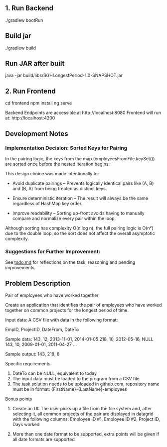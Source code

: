 

## 1. Run Backend
./gradlew bootRun

## Build jar
./gradlew build

## Run JAR after built
java -jar build/libs/SGHLongestPeriod-1.0-SNAPSHOT.jar


## 2. Run Frontend
cd frontend
npm install
ng serve

Backend Endpoints are accessible at http://localhost:8080
Frontend will run at: http://localhost:4200


## Development Notes

### Implementation Decision: Sorted Keys for Pairing

In the pairing logic, the keys from the map (employeesFromFile.keySet()) are sorted once before the nested iteration begins:

This design choice was made intentionally to:

   * Avoid duplicate pairings – Prevents logically identical pairs like (A, B) and (B, A) from being treated as distinct keys.

   * Ensure deterministic iteration – The result will always be the same regardless of HashMap key order.

   * Improve readability – Sorting up-front avoids having to manually compare and normalize every pair within the loop.

Although sorting has complexity O(n log n), the full pairing logic is O(n²) due to the double loop, so the sort does not affect the overall asymptotic complexity.


### Suggestions for Further Improvement:

See [todo.md](./todo.md) for reflections on the task, reasoning and pending improvements.


## Problem Description
Pair of employees who have worked together

Create an application that identifies the pair of employees who have worked
together on common projects for the longest period of time.

Input data:
A CSV file with data in the following format:

EmpID, ProjectID, DateFrom, DateTo

Sample data:
143, 12, 2013-11-01, 2014-01-05
218, 10, 2012-05-16, NULL
143, 10, 2009-01-01, 2011-04-27
...

Sample output:
143, 218, 8

Specific requirements
1) DateTo can be NULL, equivalent to today
2) The input data must be loaded to the program from a CSV file
3) The task solution needs to be uploaded in github.com, repository name must be in format:
   {FirstName}-{LastName}-employees

Bonus points

1) Create an UI:
   The user picks up a file from the file system and, after selecting it, all common projects of the
   pair are displayed in datagrid with the following columns:
   Employee ID #1, Employee ID #2, Project ID, Days worked

2) More than one date format to be supported, extra points will be given if all date formats are
   supported

